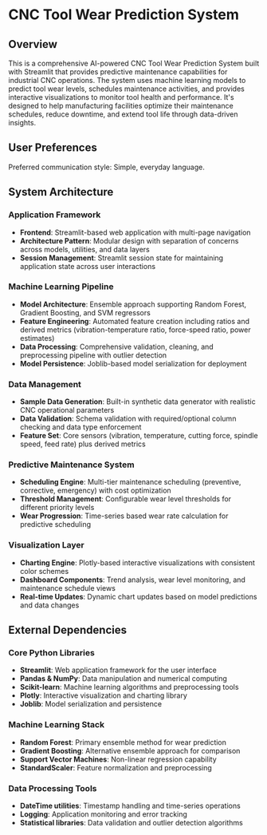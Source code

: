 # CNC Tool Wear Prediction System

## Overview

This is a comprehensive AI-powered CNC Tool Wear Prediction System built with Streamlit that provides predictive maintenance capabilities for industrial CNC operations. The system uses machine learning models to predict tool wear levels, schedules maintenance activities, and provides interactive visualizations to monitor tool health and performance. It's designed to help manufacturing facilities optimize their maintenance schedules, reduce downtime, and extend tool life through data-driven insights.

## User Preferences

Preferred communication style: Simple, everyday language.

## System Architecture

### Application Framework
- **Frontend**: Streamlit-based web application with multi-page navigation
- **Architecture Pattern**: Modular design with separation of concerns across models, utilities, and data layers
- **Session Management**: Streamlit session state for maintaining application state across user interactions

### Machine Learning Pipeline
- **Model Architecture**: Ensemble approach supporting Random Forest, Gradient Boosting, and SVM regressors
- **Feature Engineering**: Automated feature creation including ratios and derived metrics (vibration-temperature ratio, force-speed ratio, power estimates)
- **Data Processing**: Comprehensive validation, cleaning, and preprocessing pipeline with outlier detection
- **Model Persistence**: Joblib-based model serialization for deployment

### Data Management
- **Sample Data Generation**: Built-in synthetic data generator with realistic CNC operational parameters
- **Data Validation**: Schema validation with required/optional column checking and data type enforcement
- **Feature Set**: Core sensors (vibration, temperature, cutting force, spindle speed, feed rate) plus derived metrics

### Predictive Maintenance System
- **Scheduling Engine**: Multi-tier maintenance scheduling (preventive, corrective, emergency) with cost optimization
- **Threshold Management**: Configurable wear level thresholds for different priority levels
- **Wear Progression**: Time-series based wear rate calculation for predictive scheduling

### Visualization Layer
- **Charting Engine**: Plotly-based interactive visualizations with consistent color schemes
- **Dashboard Components**: Trend analysis, wear level monitoring, and maintenance schedule views
- **Real-time Updates**: Dynamic chart updates based on model predictions and data changes

## External Dependencies

### Core Python Libraries
- **Streamlit**: Web application framework for the user interface
- **Pandas & NumPy**: Data manipulation and numerical computing
- **Scikit-learn**: Machine learning algorithms and preprocessing tools
- **Plotly**: Interactive visualization and charting library
- **Joblib**: Model serialization and persistence

### Machine Learning Stack
- **Random Forest**: Primary ensemble method for wear prediction
- **Gradient Boosting**: Alternative ensemble approach for comparison
- **Support Vector Machines**: Non-linear regression capability
- **StandardScaler**: Feature normalization and preprocessing

### Data Processing Tools
- **DateTime utilities**: Timestamp handling and time-series operations
- **Logging**: Application monitoring and error tracking
- **Statistical libraries**: Data validation and outlier detection algorithms